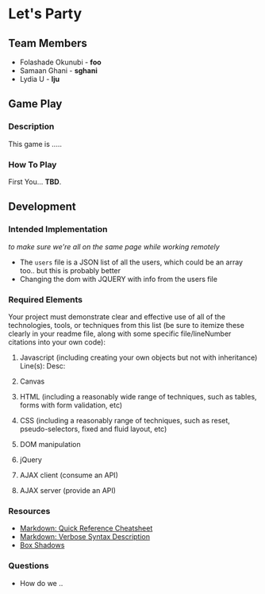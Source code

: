 Let's Party 
=============

## Team Members 
+ Folashade Okunubi - **foo** 
+ Samaan Ghani - **sghani**
+ Lydia U - **lju**

## Game Play
### Description
This game is .....

### How To Play
First You... **TBD**.

## Development
### Intended Implementation
_to make sure we're all on the same page while working remotely_
+ The `users` file is a JSON list of all the users, which could be an array too.. but this is probably better
+ Changing the dom with JQUERY with info from the users file

### Required Elements
Your project must demonstrate clear and effective use of all of the technologies, tools, or techniques from this list (be sure to itemize these clearly in your readme file, along with some specific file/lineNumber citations into your own code):

1. Javascript (including creating your own objects but not with inheritance)
	Line(s):
	Desc: 
	
2. Canvas
3. HTML (including a reasonably wide range of techniques, such as tables, forms with form validation, etc)
4. CSS (including a reasonably range of techniques, such as reset, pseudo-selectors, fixed and fluid layout, etc)
5. DOM manipulation
6. jQuery
7. AJAX client (consume an API)
8. AJAX server (provide an API)

### Resources
+ [Markdown: Quick Reference Cheatsheet](https://github.com/adam-p/markdown-here/wiki/Markdown-Cheatsheet)
+ [Markdown: Verbose Syntax Description](http://daringfireball.net/projects/markdown/syntax)
+ [Box Shadows](http://www.css3.info/preview/box-shadow/)


### Questions
+ How do we ..